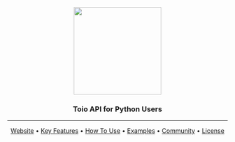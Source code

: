<div align="center">

<img src="https://user-images.githubusercontent.com/60799014/115414156-c4ded580-a230-11eb-899c-874fdd7702be.png" width="200px">


### Toio API for Python Users

---

<p align="center">
  <a href="https://toio.io/">Website</a> •
  <a href="#key-features">Key Features</a> •
  <a href="#how-to-use">How To Use</a> •
  <a href="#examples">Examples</a> •
  <a href="#community">Community</a> •
  <a href="https://github.com/Yoshi-0921/toio_API/blob/main/LICENSE">License</a>
</p>
</div>

